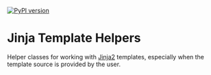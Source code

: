 [![PyPI version](https://badge.fury.io/py/jinjath.svg)](https://badge.fury.io/py/jinjath)

Jinja Template Helpers
======================
Helper classes for working with [Jinja2][jinja2] templates, especially when the template source is provided by the user.

[jinja2]: <http://jinja.pocoo.org/>
